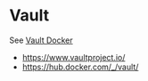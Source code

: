 # Vault

See [Vault Docker](https://hub.docker.com/_/vault/)

- https://www.vaultproject.io/
- https://hub.docker.com/_/vault/
